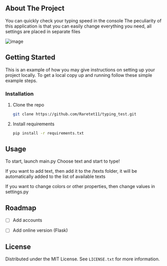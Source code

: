 ## About The Project

You can quickly check your typing speed in the console
The peculiarity of this application is that you can easily change everything you need, all settings are placed in separate files

![image](https://github.com/Raretet11/typing_test/assets/113609098/9ad37d44-bb14-42ba-a46b-33849ca18d03)


## Getting Started

This is an example of how you may give instructions on setting up your project locally.
To get a local copy up and running follow these simple example steps.


### Installation

1. Clone the repo
   ```sh
   git clone https://github.com/Raretet11/typing_test.git
   ```
2. Install requirements
   ```sh
   pip install -r requirements.txt
   ```


## Usage

To start, launch main.py
Choose text and start to type!

If you want to add text, then add it to the /texts folder, it will be automatically added to the list of available texts

If you want to change colors or other properties, then change values in settings.py


## Roadmap

- [ ] Add accounts
- [ ] Add online version (Flask)


## License

Distributed under the MIT License. See `LICENSE.txt` for more information.
